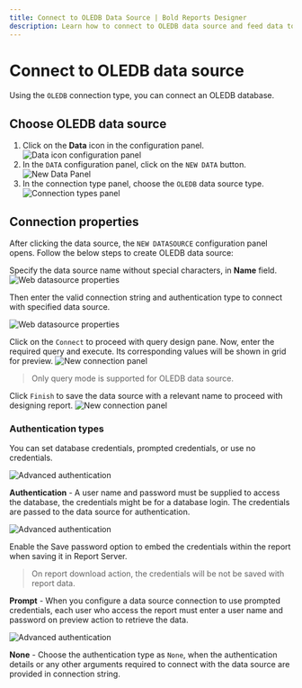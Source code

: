 ```yaml
---
title: Connect to OLEDB Data Source | Bold Reports Designer
description: Learn how to connect to OLEDB data source and feed data to your RDL reports using Bold Reports Designer.
---
```


# Connect to OLEDB data source

Using the `OLEDB` connection type, you can connect an OLEDB database.

## Choose OLEDB data source

1. Click on the **Data** icon in the configuration panel.
   ![Data icon configuration panel](/static/assets/on-premise/images/report-designer/manage-data/data-connectors/data-configuration-panel.png '#width=410px')
2. In the `DATA` configuration panel, click on the `NEW DATA` button.
   ![New Data Panel](/static/assets/on-premise/images/report-designer/manage-data/data-connectors/new-data-button.png '#width=350px')
3. In the connection type panel, choose the `OLEDB` data source type.
   ![Connection types panel](/static/assets/on-premise/images/report-designer/manage-data/oledb-data-source/connection-types.png '#width=350px')

## Connection properties

After clicking the data source, the `NEW DATASOURCE` configuration panel opens. Follow the below steps to create OLEDB data source:

Specify the data source name without special characters, in **Name** field.
![Web datasource properties](/static/assets/on-premise/images/report-designer/manage-data/oledb-data-source/oledb-properties.png '#width=350px')

Then enter the valid connection string and authentication type to connect with specified data source.

![Web datasource properties](/static/assets/on-premise/images/report-designer/manage-data/oledb-data-source/basic-connection.png '#width=350px')

Click on the `Connect` to proceed with query design pane. Now, enter the required query and execute. Its corresponding values will be shown in grid for preview.
![New connection panel](/static/assets/on-premise/images/report-designer/manage-data/oledb-data-source/execute-schema.png)

> Only query mode is supported for OLEDB data source.

Click `Finish` to save the data source with a relevant name to proceed with designing report.
![New connection panel](/static/assets/on-premise/images/report-designer/manage-data/oledb-data-source/data-list.png '#width=355px')

### Authentication types

You can set database credentials, prompted credentials, or use no credentials.

![Advanced authentication](/static/assets/on-premise/images/report-designer/manage-data/oledb-data-source/authentication.png '#width=385px')

**Authentication** - A user name and password must be supplied to access the database, the credentials might be for a database login. The credentials are passed to the data source for authentication.

![Advanced authentication](/static/assets/on-premise/images/report-designer/manage-data/oledb-data-source/authentication-type.png '#width=385px')

Enable the Save password option to embed the credentials within the report when saving it in Report Server.

> On report download action, the credentials will be not be saved with report data.

**Prompt** - When you configure a data source connection to use prompted credentials, each user who access the report must enter a user name and password on preview action to retrieve the data.

![Advanced authentication](/static/assets/on-premise/images/report-designer/manage-data/data-connectors/prompt.png '#width=385px')

**None** - Choose the authentication type as `None`, when the authentication details or any other arguments required to connect with the data source are provided in connection string.